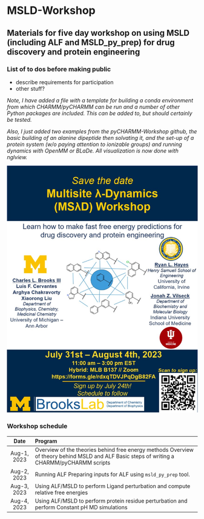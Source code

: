 # MSLD-Workshop
## Materials for five day workshop on using MSLD (including ALF and MSLD_py_prep) for drug discovery and protein engineering
### List of to dos before making public
- describe requirements for participation
- other stuff?

_Note, I have added a file with a template for building a conda environment from which CHARMM/pyCHARMM can be run and a number of other Python packages are included. This can be added to, but should certainly be tested._

_Also, I just added two examples from the pyCHARMM-Workshop github, the basic building of an alanine dipeptide then solvating it, and the set-up of a protein system (w/o paying attention to ionizable groups) and running dynamics with OpenMM or BLaDe. All visualization is now done with nglview._

![Workshop flyer](https://github.com/BrooksResearchGroup-UM/MSLD-Workshop/blob/main/flyer.jpg)

### Workshop schedule
| Date        | Program                                                                                                                                     |
|:-----------:|:--------------------------------------------------------------------------------------------------------------------------------------------|
| Aug-1, 2023 | Overview of the theories behind free energy methods Overview of theory behind MSLD and ALF Basic steps of writing a CHARMM/pyCHARMM scripts |
| Aug-2, 2023 | Running ALF Preparing inputs for ALF using `msld_py_prep` tool.                                                                             |
| Aug-3, 2023 | Using ALF/MSLD to perform Ligand perturbation and compute relative free energies                                                            |
| Aug-4, 2023 | Using ALF/MSLD to perform protein residue perturbation and perform Constant pH MD simulations                                               |
